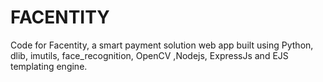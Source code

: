 # FACENTITY
Code for Facentity, a smart payment solution web app built using Python, dlib, imutils, face_recognition, OpenCV ,Nodejs, ExpressJs and EJS templating engine.

